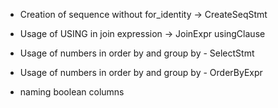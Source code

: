 - Creation of sequence without for_identity -> CreateSeqStmt
- Usage of USING in join expression -> JoinExpr usingClause
- Usage of numbers in order by and group by - SelectStmt
- Usage of numbers in order by and group by - OrderByExpr

- naming boolean columns
